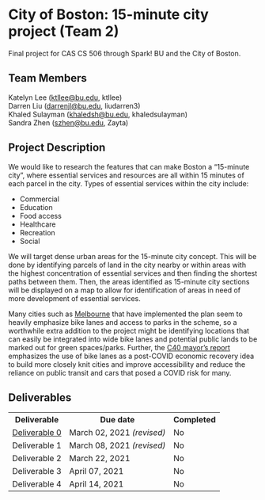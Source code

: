 # City of Boston: 15-minute city project (Team 2)

Final project for CAS CS 506 through Spark! BU and the City of Boston.

## Team Members

Katelyn Lee (ktllee@bu.edu, ktllee)<br>
Darren Liu (darrenjl@bu.edu, liudarren3)<br>
Khaled Sulayman (khaledsh@bu.edu, khaledsulayman)<br>
Sandra Zhen (szhen@bu.edu, Zayta)<br>

## Project Description

We would like to research the features that can make Boston a “15-minute city”, where essential services and resources are all within 15 minutes of each parcel in the city. Types of essential services within the city include:
<ul>
<li>Commercial</li>
<li>Education</li>
<li>Food access</li>
<li>Healthcare</li>
<li>Recreation</li>
<li>Social</li>
</ul>

We will target dense urban areas for the 15-minute city concept.  This will be done by identifying parcels of land in the city nearby or within areas with the highest concentration of essential services and then finding the shortest paths between them.  Then, the areas identified as 15-minute city sections will be displayed on a map to allow for identification of areas in need of more development of essential services.

Many cities such as [Melbourne](https://www.planning.vic.gov.au/__data/assets/pdf_file/0033/487509/Living-Locally-20MN-in-Greenfield-Growth-Areas.pdf) that have implemented the plan seem to heavily emphasize bike lanes and access to parks in the scheme, so a worthwhile extra addition to the project might be identifying locations that can easily be integrated into wide bike lanes and potential public lands to be marked out for green spaces/parks. Further, the [C40 mayor’s report](https://www.c40.org/other/agenda-for-a-green-and-just-recovery) emphasizes the use of bike lanes as a post-COVID economic recovery idea to build more closely knit cities and improve accessibility and reduce the reliance on public transit and cars that posed a COVID risk for many.

## Deliverables

<table>
	<tr>
		<th>Deliverable</th>
		<th>Due date</th>
		<th>Completed</th>
	</tr>
	<tr>
		<td><a href='deliverable0'>Deliverable 0</a></td>
		<td>March 02, 2021 <em>(revised)</em></td>
		<td>No</td>
	</tr>
	<tr>
		<td>Deliverable 1</td>
		<td>March 08, 2021 <em>(revised)</em></td>
		<td>No</td>
	</tr>
	<tr>
		<td>Deliverable 2</td>
		<td>March 22, 2021</td>
		<td>No</td>
	</tr>
	<tr>
		<td>Deliverable 3</td>
		<td>April 07, 2021</td>
		<td>No</td>
	</tr>
	<tr>
		<td>Deliverable 4</td>
		<td>April 14, 2021</td>
		<td>No</td>
	</tr>
</table>

